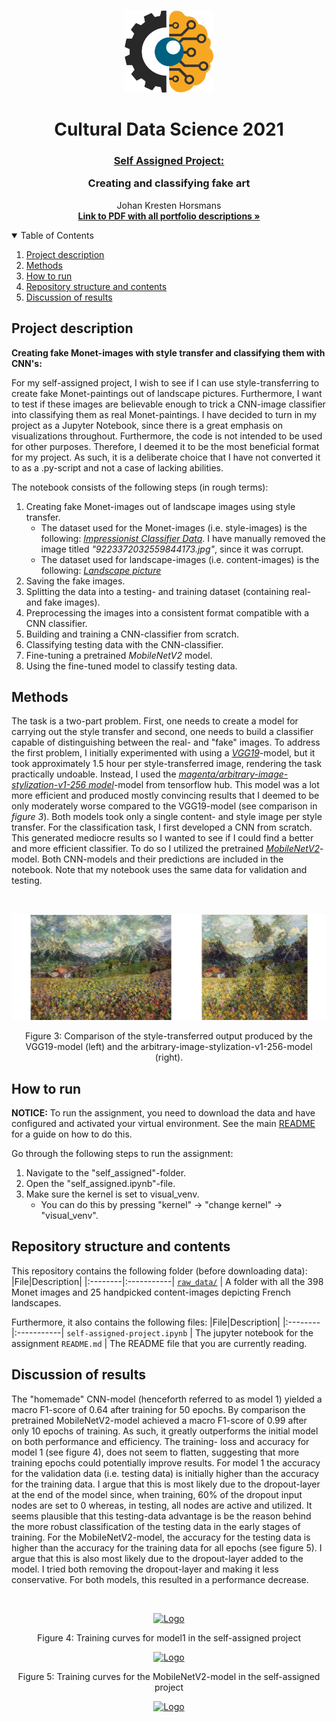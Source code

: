 <!-- PROJECT LOGO -->
<br />
<p align="center">
  <a href="https://github.com/JohanHorsmans/cds-visual-exam-2021">
    <img src="../README_images/computer vision.png" alt="Logo" width="142" height="131">
  </a>
  
  <h1 align="center">Cultural Data Science 2021</h1> 
  <h3 align="center"><ins>Self Assigned Project:</ins>

Creating and classifying fake art</h3> 

  <p align="center">
    Johan Kresten Horsmans
    <br />
    <a href="https://github.com/JohanHorsmans/cds-visual-exam-2021/blob/main/Visual_Analytics_Exam.pdf"><strong>Link to PDF with all portfolio descriptions »</strong></a>
    <br />
  </p>
</p>

<!-- TABLE OF CONTENTS -->
<details open="open">
  <summary>Table of Contents</summary>
  <ol>
    <li><a href="#project-description">Project description</a></li>
    <li><a href="#methods">Methods</a></li>
    <li><a href="#how-to-run">How to run</a></li>
    <li><a href="#repository-structure-and-contents">Repository structure and contents</a></li>
    <li><a href="#discussion-of-results">Discussion of results</a></li>
  </ol>
</details>

<!-- PROJECT DESCRIPTION -->
## Project description

__Creating fake Monet-images with style transfer and classifying them with CNN's:__

For my self-assigned project, I wish to see if I can use style-transferring to create fake Monet-paintings out of landscape pictures. Furthermore, I want to test if these images are believable enough to trick a CNN-image classifier into classifying them as real Monet-paintings. I have decided to turn in my project as a Jupyter Notebook, since there is a great emphasis on visualizations throughout. Furthermore, the code is not intended to be used for other purposes. Therefore, I deemed it to be the most beneficial format for my project. As such, it is a deliberate choice that I have not converted it to as a .py-script and not a case of lacking abilities.

The notebook consists of the following steps (in rough terms):

1. Creating fake Monet-images out of landscape images using style transfer.
    - The dataset used for the Monet-images (i.e. style-images) is the following: [_Impressionist Classifier Data_](https://www.kaggle.com/delayedkarma/impressionist-classifier-data). I have manually removed the image titled _"9223372032559844173.jpg"_, since it was corrupt.
    - The dataset used for landscape-images (i.e. content-images) is the following: [_Landscape picture_](https://www.kaggle.com/arnaud58/landscape-pictures)
2. Saving the fake images.
3. Splitting the data into a testing- and training dataset (containing real- and fake images).
4. Preprocessing the images into a consistent format compatible with a CNN classifier.
5. Building and training a CNN-classifier from scratch.
6. Classifying testing data with the CNN-classifier.
7. Fine-tuning a pretrained _MobileNetV2_ model.
8. Using the fine-tuned model to classify testing data.

<!-- METHODS -->
## Methods
The task is a two-part problem. First, one needs to create a model for carrying out the style transfer and second, one needs to build a classifier capable of distinguishing between the real- and "fake" images. To address the first problem, I initially experimented with using a [_VGG19_](https://www.tensorflow.org/tutorials/generative/style_transfer)-model, but it took approximately 1.5 hour per style-transferred image, rendering the task practically undoable. Instead, I used the [_magenta/arbitrary-image-stylization-v1-256 model_](https://tfhub.dev/google/magenta/arbitrary-image-stylization-v1-256/2)-model from tensorflow hub. This model was a lot more efficient and produced mostly convincing results that I deemed to be only moderately worse compared to the VGG19-model (see comparison in _figure 3_). Both models took only a single content- and style image per style transfer. For the classification task, I first developed a CNN from scratch. This generated mediocre results so I wanted to see if I could find a better and more efficient classifier. To do so I utilized the pretrained [_MobileNetV2_](https://ai.googleblog.com/2018/04/mobilenetv2-next-generation-of-on.html)-model. Both CNN-models and their predictions are included in the notebook. Note that my notebook uses the same data for validation and testing.

<br />
<p align="center">
  <a href="https://github.com/JohanHorsmans/cds-visual-exam-2021">
    <img src="../README_images/Styletrans_comparison.jpg" alt="Logo">
  </a>
 
<p align="center">
Figure 3: Comparison of the style-transferred output produced by the VGG19-model (left) and the arbitrary-image-stylization-v1-256-model (right).
  
<!-- HOW TO RUN -->
## How to run

__NOTICE:__ To run the assignment, you need to download the data and have configured and activated your virtual environment. See the main [README](https://github.com/JohanHorsmans/cds-visual-exam-2021/blob/main/README.md) for a guide on how to do this.

Go through the following steps to run the assignment:
1. Navigate to the "self_assigned"-folder.
2. Open the "self_assigned.ipynb"-file.
3. Make sure the kernel is set to visual_venv.
    - You can do this by pressing "kernel" -> "change kernel" -> "visual_venv". 

<!-- REPOSITORY STRUCTURE AND CONTENTS -->
## Repository structure and contents

This repository contains the following folder (before downloading data):
|File|Description|
|:--------|:-----------|
[```raw_data/```](https://github.com/JohanHorsmans/cds-visual-exam-2021/tree/main/self_assigned/raw_data) | A folder with all the 398 Monet images and 25 handpicked content-images depicting French landscapes. 

Furthermore, it also contains the following files:
|File|Description|
|:--------|:-----------|
```self-assigned-project.ipynb``` | The jupyter notebook for the assignment
```README.md``` | The README file that you are currently reading.


<!-- DISCUSSION OF RESULTS -->
## Discussion of results
The "homemade" CNN-model (henceforth referred to as model 1) yielded a macro F1-score of 0.64 after training for 50 epochs. By comparison the pretrained MobileNetV2-model achieved a macro F1-score of 0.99 after only 10 epochs of training. As such, it greatly outperforms the initial model on both performance and efficiency. The training- loss and accuracy for model 1 (see figure 4), does not seem to flatten, suggesting that more training epochs could potentially improve results. For model 1 the accuracy for the validation data (i.e. testing data) is initially higher than the accuracy for the training data. I argue that this is most likely due to the dropout-layer at the end of the model since, when training, 60% of the dropout input nodes are set to 0 whereas, in testing, all nodes are active and utilized. It seems plausible that this testing-data advantage is be the reason behind the more robust classification of the testing data in the early stages of training. For the MobileNetV2-model, the accuracy for the testing data is higher than the accuracy for the training data for all epochs (see figure 5). I argue that this is also most likely due to the dropout-layer added to the model. I tried both removing the dropout-layer and making it less conservative. For both models, this resulted in a performance decrease.

<br />
<p align="center">
  <a href="https://github.com/JohanHorsmans/cds-visual-exam-2021">
    <img src="../README_images/model1.JPG" alt="Logo">
  </a>

<p align="center">
Figure 4: Training curves for model1 in the self-assigned project

<br />
<p align="center">
  <a href="https://github.com/JohanHorsmans/cds-visual-exam-2021">
    <img src="../README_images/model2.JPG" alt="Logo">
  </a>

<p align="center">
Figure 5: Training curves for the MobileNetV2-model in the self-assigned project

<br />
<p align="center">
  <a href="https://github.com/JohanHorsmans/cds-visual-exam-2021">
    <img src="../README_images/logo_au.png" alt="Logo" width="300" height="102">
  </a>


